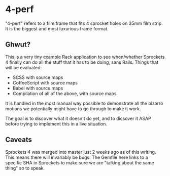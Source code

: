 # 4-perf

"4-perf" refers to a film frame that fits 4 sprocket holes on 35mm film strip. It is the biggest and most
luxurious frame format.

## Ghwut?

This is a very tiny example Rack application to see when/whether Sprockets 4 finally can do all the stuff that it
has to be doing, sans Rails. Things that will be evaluated:

* SCSS with source maps
* CoffeeScript with source maps
* Babel with source maps
* Compilation of all of the above, with source maps

It is handled in the most manual way possible to demonstrate all the bizarro motions we potentially might
have to go through to make it work.

The goal is to discover what it doesn't do yet, and to dicsover it ASAP before trying to implement this in a live
situation.

## Caveats

Sprockets 4 was merged into master just 2 weeks ago as of this writing. This means there will invariably be
bugs. The Gemfile here links to a specific SHA in Sprockets to make sure we are "talking about the same thing"
so to speak.